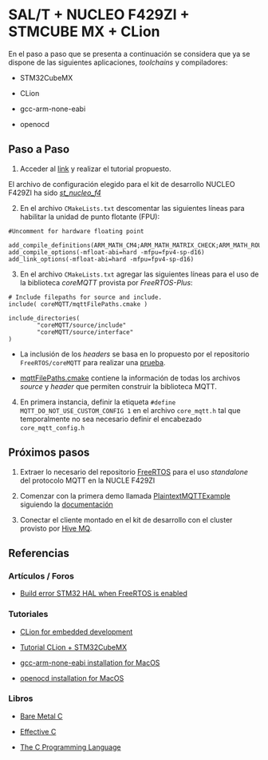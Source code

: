 # SAL/T + NUCLEO F429ZI + STMCUBE MX + CLion

En el paso a paso que se presenta a continuación se considera que ya se dispone de las siguientes aplicaciones, *toolchains* y compiladores:

* STM32CubeMX 

* CLion

* gcc-arm-none-eabi

* openocd


## Paso a Paso

1. Acceder al [link](https://www.jetbrains.com/help/clion/embedded-development.html) y realizar el tutorial propuesto.

El archivo de configuración elegido para el kit de desarrollo NUCLEO F429ZI ha sido [*st_nucleo_f4*](https://github.com/openocd-org/openocd/blob/master/tcl/board/st_nucleo_f4.cfg)

2. En el archivo `CMakeLists.txt` descomentar las siguientes líneas para habilitar la unidad de punto flotante (FPU):


```
#Uncomment for hardware floating point

add_compile_definitions(ARM_MATH_CM4;ARM_MATH_MATRIX_CHECK;ARM_MATH_ROUNDING)
add_compile_options(-mfloat-abi=hard -mfpu=fpv4-sp-d16)
add_link_options(-mfloat-abi=hard -mfpu=fpv4-sp-d16)
```

3. En el archivo `CMakeLists.txt` agregar las siguientes líneas para el uso de la biblioteca *coreMQTT* provista por *FreeRTOS-Plus*:

```
# Include filepaths for source and include.
include( coreMQTT/mqttFilePaths.cmake )

include_directories(
        "coreMQTT/source/include"
        "coreMQTT/source/interface"
)
```

* La inclusión de los *headers* se basa en lo propuesto por el repositorio `FreeRTOS/coreMQTT` para realizar una [prueba](https://github.com/FreeRTOS/coreMQTT/blob/main/test/CMakeLists.txt).

* [mqttFilePaths.cmake](https://github.com/FreeRTOS/coreMQTT/blob/main/mqttFilePaths.cmake) contiene la información de todas los archivos *source* y *header* que permiten construir la biblioteca MQTT.


4. En primera instancia, definir la etiqueta `#define MQTT_DO_NOT_USE_CUSTOM_CONFIG 1` en el archivo `core_mqtt.h` tal que temporalmente no sea necesario definir el encabezado `core_mqtt_config.h` 




## Próximos pasos

1. Extraer lo necesario del repositorio [FreeRTOS](https://github.com/FreeRTOS/FreeRTOS) para el uso *standalone* del protocolo MQTT en la NUCLE F429ZI

2. Comenzar con la primera demo llamada [PlaintextMQTTExample](https://github.com/FreeRTOS/FreeRTOS/blob/main/FreeRTOS-Plus/Demo/coreMQTT_Windows_Simulator/MQTT_Plain_Text/DemoTasks/PlaintextMQTTExample.c) siguiendo la [documentación](https://www.freertos.org/mqtt/basic-mqtt-example.html)

3. Conectar el cliente montado en el kit de desarrollo con el cluster provisto por [Hive MQ](https://console.hivemq.cloud/).






## Referencias

### Artículos / Foros

- [Build error STM32 HAL when FreeRTOS is enabled](https://youtrack.jetbrains.com/issue/CPP-18629/Build-error-STM32-HAL-when-FreeRTOS-is-enabled)

### Tutoriales

- [CLion for embedded development](https://www.jetbrains.com/help/clion/embedded-overview.html)

- [Tutorial CLion + STM32CubeMX](https://www.jetbrains.com/help/clion/embedded-development.html)

- [gcc-arm-none-eabi installation for MacOS](https://gist.github.com/joegoggins/7763637)

- [openocd installation for MacOS](https://formulae.brew.sh/formula/open-ocd)



### Libros


- [Bare Metal C](https://nostarch.com/bare-metal-c)

- [Effective C](https://nostarch.com/Effective_C)

- [The C Programming Language](https://fr.wikipedia.org/wiki/The_C_Programming_Language)

